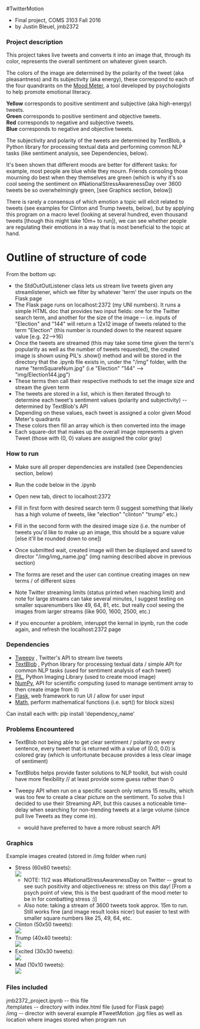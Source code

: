 #TwitterMotion
 - Final project, COMS 3103 Fall 2016
 - by Justin Bleuel,  jmb2372
 
 ### Project description
 
This project takes live tweets and converts it into an image that, through its color, represents the overall sentiment on whatever given search.
 
The colors of the image are determined by the polarity of the tweet (aka pleasantness) and its subjectivity (aka energy), these correspond to each of the four quandrants on the [Mood Meter](http://moodmeterapp.com/science/), a tool developed by psychologists to help promote emotional literacy.
 
 <b>Yellow</b> corresponds to positive sentiment and subjective (aka high-energy) tweets.
 <br><b>Green</b> corresponds to positive sentiment and objective tweets.
 <br><b>Red</b> corresponds to negative and subjective tweets.
 <br><b>Blue</b> corresponds to negative and objective tweets.
 
The subjectivity and polarity of the tweets are determined by TextBlob, a Python library for processing textual data and performing common NLP tasks (like sentiment analysis, see Dependencies, below).
 
It's been shown that different moods are better for different tasks: for example, most people are blue while they mourn. Friends consoling those mourning do best when they themselves are green (which is why it's so cool seeing the sentiment on #NationalStressAwarenessDay over 3600 tweets be so overwhelmingly green, [see Graphics section, below])
 
There is rarely a consensus of which emotion a topic will elicit related to tweets (see examples for Clinton and Trump tweets, below), but by applying this program on a macro level (looking at several hundred, even thousand tweets [though this might take 10m+ to run]), we can see whether people are regulating their emotions in a way that is most beneficial to the topic at hand.
 
# Outline of structure of code
 From the bottom up:
 - the StdOutOutListener class lets us stream live tweets given any streamlistener, which we filter by whatever 'term' the user inputs on the Flask page
 - The Flask page runs on localhost:2372 (my UNI numbers). It runs a simple HTML doc that provides two input fields: one for the Twitter search term, and another for the size of the image -- i.e. inputs of "Election" and "144" will return a 12x12 image of tweets related to the term "Election" (this number is rounded down to the nearest square value [e.g. 22-->16)
 - Once the tweets are streamed (this may take some time given the term's popularity as well as the number of tweets requested), the created image is shown using PIL's .show() method and will be stored in the directory that the .ipynb file exists in, under the "/img" folder, with the name "termSquareNum.jpg" (i.e "Election" "144" --> "img/Election144.jpg")
 - These terms then call their respective methods to set the image size and stream the given term
 - The tweets are stored in a list, which is then iterated through to determine each tweet's sentiment values (polarity and subjectivity) -- determined by TextBlob's API
 - Depending on these values, each tweet is assigned a color given Mood Meter's quadrants
 - These colors then fill an array which is then converted into the image
 - Each square-dot that makes up the overall image represents a given Tweet (those with (0, 0) values are assigned the color gray)
 
 ### How to run
 - Make sure all proper dependencies are installed (see Dependencies section, below)
 - Run the code below in the .ipynb
 - Open new tab, direct to localhost:2372
 - Fill in first form with desired search term (I suggest something that likely has a high volume of tweets, like "election" "clinton" "trump" etc.)
 - Fill in the second form with the desired image size (i.e. the number of tweets you'd like to make up an image, this should be a square value [else it'll be rounded down to one])
 - Once submitted wait, created image will then be displayed and saved to director "/img/img_name.jpg" (img naming described above in previous section)
 - The forms are reset and the user can continue creating images on new terms / of different sizes
 - Note Twitter streaming limits (status printed when reaching limit) and note for large streams can take several minutes, I suggest testing on smaller squarenumbers like 49, 64, 81, etc. but really cool seeing the images from larger streams (like 900, 1600, 2500, etc.)
 
 - if you encounter a problem, interuppt the kernal in ipynb, run the code again, and refresh the localhost:2372 page
 
 ### Dependencies
 - [Tweepy](http://www.tweepy.org/) , Twitter's API to stream live tweets
 - [TextBlob](http://textblob.readthedocs.io/en/dev/) , Python library for processing textual data / simple API for common NLP tasks (used for sentiment analysis of each tweet)
 - [PIL](http://www.pythonware.com/products/pil/), Python Imaging Library (used to create mood image)
 - [NumPy](http://www.numpy.org/), API for scientific computing (used to manage sentiment array to then create image from it)
 - [Flask](http://flask.pocoo.org/), web framework to run UI / allow for user input
 - [Math](https://docs.python.org/3/library/math.html), perform mathematical functions (i.e. sqrt() for block sizes)
 
 Can install each with: pip install 'dependency_name'
 
 
 ### Problems Encountered
 - TextBlob not being able to get clear sentiment / polarity on every sentence, every tweet that is returned with a value of (0.0, 0.0) is colored gray (which is unfortunate because provides a less clear image of sentiment)
  - TextBlobs helps provide faster solutions to NLP toolkit, but wish could have more flexibility // at least provide some guess rather than 0
     
 - Tweepy API when run on a specific search only returns 15 results, which was too few to create a clear picture on the sentiment. To solve this I decided to use their Streaming API, but this causes a noticeable time-delay when searching for non-trending tweets at a large volume (since pull live Tweets as they come in).
     - would have preferred to have a more robust search API
 
 ### Graphics
 Example images created (stored in /img folder when run) 
 - Stress (60x60 tweets): 
 <br><img src='img/stress3600.jpg'>
     - NOTE: 11/2 was #NationalStressAwarenessDay on Twitter -- great to see such positivity and objectiveness re: stress on this day! [From a psych point of view, this is the best quadrant of the mood meter to be in for combatting stress :)]
     - Also note: taking a stream of 3600 tweets took approx. 15m to run. Still works fine (and image result looks nicer) but easier to test with smaller square numbers like 25, 49, 64, etc.
 - Clinton (50x50 tweets): <br><img src='img/clinton2500.jpg'>
 - Trump (40x40 tweets): <br><img src='img/trump1600.jpg'>
 - Excited (30x30 tweets): <br><img src='img/excited900.jpg'>
 - Mad (10x10 tweets): <br><img src='img/mad100.jpg'>
 
 ### Files included
 jmb2372_project.ipynb -- this file
 <br>/templates -- directory with index.html file (used for Flask page)
 <br>/img -- director with several example #TweetMotion .jpg files as well as location where images stored when program run
